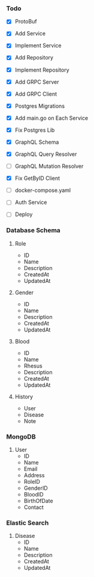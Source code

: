 ### Todo

 - [x] ProtoBuf
 - [x] Add Service
 - [x] Implement Service
 - [x] Add Repository
 - [x] Implement Repository
 - [x] Add GRPC Server
 - [x] Add GRPC Client
 - [x] Postgres Migrations
 - [x] Add main.go on Each Service
 - [x] Fix Postgres Lib
 - [x] GraphQL Schema
 - [x] GraphQL Query Resolver
 - [ ] GraphQL Mutation Resolver
 - [x] Fix GetByID Client
 - [ ] docker-compose.yaml
 - [ ] Auth Service
 - [ ] Deploy
 

### Database Schema

1. Role
   - ID
   - Name
   - Description
   - CreatedAt
   - UpdatedAt

2. Gender
   - ID
   - Name
   - Description
   - CreatedAt
   - UpdatedAt

3. Blood
   - ID
   - Name
   - Rhesus
   - Description
   - CreatedAt
   - UpdatedAt
   
4. History
   - User
   - Disease
   - Note


### MongoDB

1. User
   - ID
   - Name
   - Email
   - Address
   - RoleID
   - GenderID
   - BloodID
   - BirthOfDate
   - Contact

### Elastic Search

1. Disease
   - ID
   - Name
   - Description
   - CreatedAt
   - UpdatedAt
